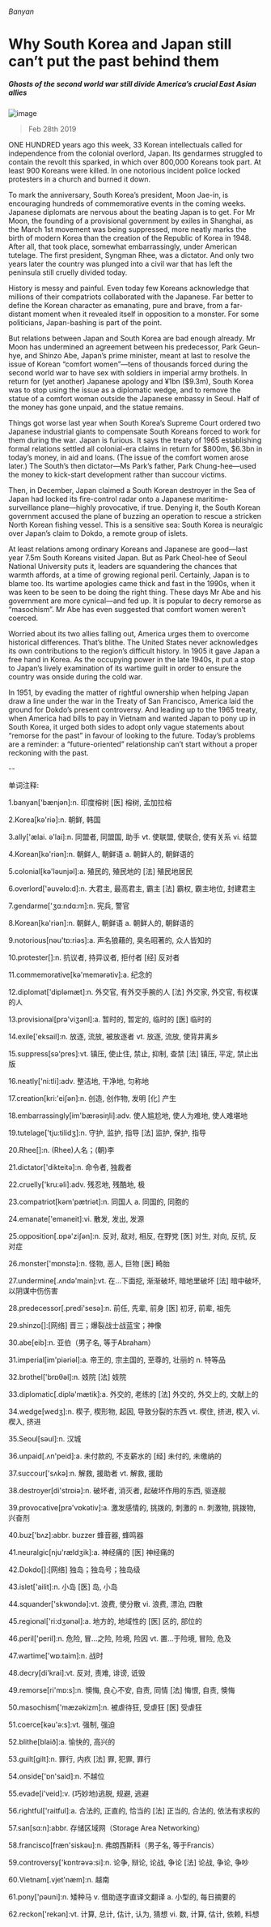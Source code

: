 ###### Banyan
# Why South Korea and Japan still can’t put the past behind them 
##### Ghosts of the second world war still divide America’s crucial East Asian allies 
![image](images/20190302_ASD001_0.jpg) 
> Feb 28th 2019 
ONE HUNDRED years ago this week, 33 Korean intellectuals called for independence from the colonial overlord, Japan. Its gendarmes struggled to contain the revolt this sparked, in which over 800,000 Koreans took part. At least 900 Koreans were killed. In one notorious incident police locked protesters in a church and burned it down. 
To mark the anniversary, South Korea’s president, Moon Jae-in, is encouraging hundreds of commemorative events in the coming weeks. Japanese diplomats are nervous about the beating Japan is to get. For Mr Moon, the founding of a provisional government by exiles in Shanghai, as the March 1st movement was being suppressed, more neatly marks the birth of modern Korea than the creation of the Republic of Korea in 1948. After all, that took place, somewhat embarrassingly, under American tutelage. The first president, Syngman Rhee, was a dictator. And only two years later the country was plunged into a civil war that has left the peninsula still cruelly divided today. 
History is messy and painful. Even today few Koreans acknowledge that millions of their compatriots collaborated with the Japanese. Far better to define the Korean character as emanating, pure and brave, from a far-distant moment when it revealed itself in opposition to a monster. For some politicians, Japan-bashing is part of the point. 
But relations between Japan and South Korea are bad enough already. Mr Moon has undermined an agreement between his predecessor, Park Geun-hye, and Shinzo Abe, Japan’s prime minister, meant at last to resolve the issue of Korean “comfort women”—tens of thousands forced during the second world war to have sex with soldiers in imperial army brothels. In return for (yet another) Japanese apology and ¥1bn ($9.3m), South Korea was to stop using the issue as a diplomatic wedge, and to remove the statue of a comfort woman outside the Japanese embassy in Seoul. Half of the money has gone unpaid, and the statue remains. 
Things got worse last year when South Korea’s Supreme Court ordered two Japanese industrial giants to compensate South Koreans forced to work for them during the war. Japan is furious. It says the treaty of 1965 establishing formal relations settled all colonial-era claims in return for $800m, $6.3bn in today’s money, in aid and loans. (The issue of the comfort women arose later.) The South’s then dictator—Ms Park’s father, Park Chung-hee—used the money to kick-start development rather than succour victims. 
Then, in December, Japan claimed a South Korean destroyer in the Sea of Japan had locked its fire-control radar onto a Japanese maritime-surveillance plane—highly provocative, if true. Denying it, the South Korean government accused the plane of buzzing an operation to rescue a stricken North Korean fishing vessel. This is a sensitive sea: South Korea is neuralgic over Japan’s claim to Dokdo, a remote group of islets. 
At least relations among ordinary Koreans and Japanese are good—last year 7.5m South Koreans visited Japan. But as Park Cheol-hee of Seoul National University puts it, leaders are squandering the chances that warmth affords, at a time of growing regional peril. Certainly, Japan is to blame too. Its wartime apologies came thick and fast in the 1990s, when it was keen to be seen to be doing the right thing. These days Mr Abe and his government are more cynical—and fed up. It is popular to decry remorse as “masochism”. Mr Abe has even suggested that comfort women weren’t coerced. 
Worried about its two allies falling out, America urges them to overcome historical differences. That’s blithe. The United States never acknowledges its own contributions to the region’s difficult history. In 1905 it gave Japan a free hand in Korea. As the occupying power in the late 1940s, it put a stop to Japan’s lively examination of its wartime guilt in order to ensure the country was onside during the cold war. 
In 1951, by evading the matter of rightful ownership when helping Japan draw a line under the war in the Treaty of San Francisco, America laid the ground for Dokdo’s present controversy. And leading up to the 1965 treaty, when America had bills to pay in Vietnam and wanted Japan to pony up in South Korea, it urged both sides to adopt only vague statements about “remorse for the past” in favour of looking to the future. Today’s problems are a reminder: a “future-oriented” relationship can’t start without a proper reckoning with the past. 
-- 
 单词注释:
1.banyan['bænjәn]:n. 印度榕树 [医] 榕树, 孟加拉榕 
2.Korea[kә'riә]:n. 朝鲜, 韩国 
3.ally['ælai. ә'lai]:n. 同盟者, 同盟国, 助手 vt. 使联盟, 使联合, 使有关系 vi. 结盟 
4.Korean[kә'riәn]:n. 朝鲜人, 朝鲜语 a. 朝鲜人的, 朝鲜语的 
5.colonial[kә'lәunjәl]:a. 殖民的, 殖民地的 [法] 殖民地居民 
6.overlord['әuvәlɒ:d]:n. 大君主, 最高君主, 霸主 [法] 霸权, 霸主地位, 封建君主 
7.gendarme['ʒɑ:ndɑ:m]:n. 宪兵, 警官 
8.Korean[kә'riәn]:n. 朝鲜人, 朝鲜语 a. 朝鲜人的, 朝鲜语的 
9.notorious[nәu'tɒ:riәs]:a. 声名狼藉的, 臭名昭著的, 众人皆知的 
10.protester[]:n. 抗议者, 持异议者, 拒付者 [经] 反对者 
11.commemorative[kә'memәrәtiv]:a. 纪念的 
12.diplomat['diplәmæt]:n. 外交官, 有外交手腕的人 [法] 外交家, 外交官, 有权谋的人 
13.provisional[prә'viʒәnl]:a. 暂时的, 暂定的, 临时的 [医] 临时的 
14.exile['eksail]:n. 放逐, 流放, 被放逐者 vt. 放逐, 流放, 使背井离乡 
15.suppress[sә'pres]:vt. 镇压, 使止住, 禁止, 抑制, 查禁 [法] 镇压, 平定, 禁止出版 
16.neatly['ni:tli]:adv. 整洁地, 干净地, 匀称地 
17.creation[kri:'eiʃәn]:n. 创造, 创作物, 发明 [化] 产生 
18.embarrassingly[im'bærәsiŋli]:adv. 使人尴尬地, 使人为难地, 使人难堪地 
19.tutelage['tju:tilidʒ]:n. 守护, 监护, 指导 [法] 监护, 保护, 指导 
20.Rhee[]:n. (Rhee)人名；(朝)李 
21.dictator['dikteitә]:n. 命令者, 独裁者 
22.cruelly['kru:әli]:adv. 残忍地, 残酷地, 极 
23.compatriot[kәm'pætriәt]:n. 同国人 a. 同国的, 同胞的 
24.emanate['emәneit]:vi. 散发, 发出, 发源 
25.opposition[.ɒpә'ziʃәn]:n. 反对, 敌对, 相反, 在野党 [医] 对生, 对向, 反抗, 反对症 
26.monster['mɒnstә]:n. 怪物, 恶人, 巨物 [医] 畸胎 
27.undermine[.ʌndә'main]:vt. 在...下面挖, 渐渐破坏, 暗地里破坏 [法] 暗中破坏, 以阴谋中伤伤害 
28.predecessor[.predi'sesә]:n. 前任, 先辈, 前身 [医] 初牙, 前辈, 祖先 
29.shinzo[]:[网络] 晋三；爆裂战士战蓝宝；神像 
30.abe[eib]:n. 亚伯（男子名, 等于Abraham） 
31.imperial[im'piәriәl]:a. 帝王的, 宗主国的, 至尊的, 壮丽的 n. 特等品 
32.brothel['brɒθәl]:n. 妓院 [法] 妓院 
33.diplomatic[.diplә'mætik]:a. 外交的, 老练的 [法] 外交的, 外交上的, 文献上的 
34.wedge[wedʒ]:n. 楔子, 楔形物, 起因, 导致分裂的东西 vt. 楔住, 挤进, 楔入 vi. 楔入, 挤进 
35.Seoul[sәul]:n. 汉城 
36.unpaid[.ʌn'peid]:a. 未付款的, 不支薪水的 [经] 未付的, 未缴纳的 
37.succour['sʌkә]:n. 解救, 援助者 vt. 解救, 援助 
38.destroyer[di'strɒiә]:n. 破坏者, 消灭者, 起破坏作用的东西, 驱逐舰 
39.provocative[prә'vɒkәtiv]:a. 激发感情的, 挑拨的, 刺激的 n. 刺激物, 挑拨物, 兴奋剂 
40.buz['bʌz]:abbr. buzzer 蜂音器, 蜂鸣器 
41.neuralgic[nju'rældʒik]:a. 神经痛的 [医] 神经痛的 
42.Dokdo[]:[网络] 独岛；独岛号；独岛级 
43.islet['ailit]:n. 小岛 [医] 岛, 小岛 
44.squander['skwɒndә]:vt. 浪费, 使分散 vi. 浪费, 漂泊, 四散 
45.regional['ri:dʒәnәl]:a. 地方的, 地域性的 [医] 区的, 部位的 
46.peril['peril]:n. 危险, 冒...之险, 险境, 险因 vt. 置...于险境, 冒险, 危及 
47.wartime['wɒ:taim]:n. 战时 
48.decry[di'krai]:vt. 反对, 责难, 诽谤, 诋毁 
49.remorse[ri'mɒ:s]:n. 懊悔, 良心不安, 自责, 同情 [法] 悔恨, 自责, 懊悔 
50.masochism['mæzәkizm]:n. 被虐待狂, 受虐狂 [医] 受虐狂 
51.coerce[kәu'ә:s]:vt. 强制, 强迫 
52.blithe[blaið]:a. 愉快的, 高兴的 
53.guilt[gilt]:n. 罪行, 内疚 [法] 罪, 犯罪, 罪行 
54.onside['ɒn'said]:n. 不越位 
55.evade[i'veid]:v. (巧妙地)逃脱, 规避, 逃避 
56.rightful['raitful]:a. 合法的, 正直的, 恰当的 [法] 正当的, 合法的, 依法有求权的 
57.san[sɑ:n]:abbr. 存储区域网（Storage Area Networking） 
58.francisco[fræn'siskәu]:n. 弗朗西斯科（男子名, 等于Francis） 
59.controversy['kɒntrәvә:si]:n. 论争, 辩论, 论战, 争论 [法] 论战, 争论, 争吵 
60.Vietnam[.vjet'næm]:n. 越南 
61.pony['pәuni]:n. 矮种马 v. 借助逐字直译文翻译 a. 小型的, 每日摘要的 
62.reckon['rekәn]:vt. 计算, 总计, 估计, 认为, 猜想 vi. 数, 计算, 估计, 依赖, 料想 
